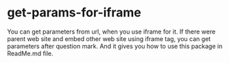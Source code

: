 # get-params-for-iframe
You can get parameters from url, when you use iframe for it. If there were parent web site and embed other web site using iframe tag, you can get parameters after question mark. And it gives you how to use this package in ReadMe.md file.
